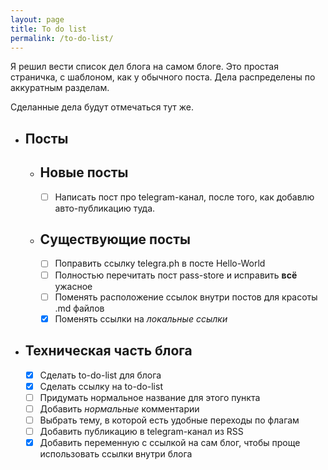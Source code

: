 ```yaml
---
layout: page
title: To do list
permalink: /to-do-list/
---
```


Я решил вести список дел блога на самом блоге.
Это простая страничка, с шаблоном, как у обычного поста.
Дела распределены по аккуратным разделам.

Сделанные дела будут отмечаться тут же.

  * Посты
    ---
    * Новые посты
      ---
      * [ ] Написать пост про telegram-канал, после того, как добавлю авто-публикацию туда.
    * Существующие посты
      ---
      * [ ] Поправить ссылку telegra.ph в посте Hello-World
      * [ ] Полностью перечитать пост pass-store и исправить **всё** ужасное
      * [ ] Поменять расположение ссылок внутри постов для красоты .md файлов
      * [X] Поменять ссылки на *локальные ссылки*
  * Техническая часть блога
    ---
    * [X] Сделать to-do-list для блога
    * [X] Сделать ссылку на to-do-list
    * [ ] Придумать нормальное название для этого пункта
    * [ ] Добавить *нормальные* комментарии
    * [ ] Выбрать тему, в которой есть удобные переходы по флагам
    * [ ] Добавить публикацию в telegram-канал из RSS
    * [X] Добавить переменную с ссылкой на сам блог, чтобы проще использовать ссылки внутри блога 
